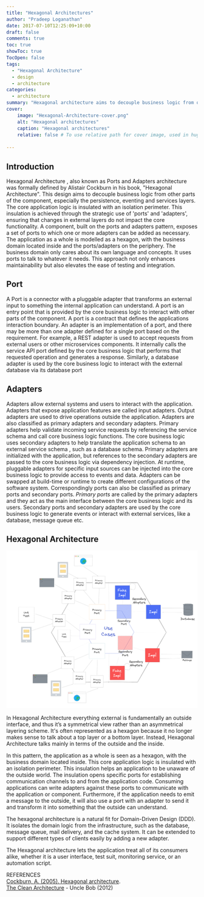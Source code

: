 ```yaml
---
title: "Hexagonal Architectures"
author: "Pradeep Loganathan"
date: 2017-07-10T12:25:09+10:00
draft: false
comments: true
toc: true
showToc: true
TocOpen: false
tags: 
  - "Hexagonal Architecture"
  - design
  - architecture
categories:
  - architecture
summary: "Hexagonal architecture aims to decouple business logic from other parts of the component, especially the persistence, eventing and services layers. A component, built on the ports and adapters pattern, exposes a set of ports to which one or more adapters can be added as necessary."
cover:
    image: "Hexagonal-Architecture-cover.png"
    alt: "Hexagonal architectures"
    caption: "Hexagonal architectures"
    relative: false # To use relative path for cover image, used in hugo Page-bundles
 
---
```


## Introduction

Hexagonal Architecture , also known as Ports and Adapters architecture was formally defined by Alistair Cockburn in his book, "Hexagonal Architecture". This design aims to decouple business logic from other parts of the component, especially the persistence, eventing and services layers. The core application logic is insulated with an isolation perimeter. This insulation is achieved through the strategic use of 'ports' and 'adapters', ensuring that changes in external layers do not impact the core functionality. A component, built on the ports and adapters pattern, exposes a set of ports to which one or more adapters can be added as necessary. The application as a whole is modelled as a hexagon, with the business domain located inside and the ports/adapters on the periphery. The business domain only cares about its own language and concepts. It uses ports to talk to whatever it needs. This approach not only enhances maintainability but also elevates the ease of testing and integration.

## Port

A Port is a connector with a pluggable adapter that transforms an external input to something the internal application can understand. A port is an entry point that is provided by the core business logic to interact with other parts of the component. A port is a contract that defines the applications interaction boundary. An adapter is an implementation of a port, and there may be more than one adapter defined for a single port based on the requirement. For example, a REST adapter is used to accept requests from external users or other microservices components. It internally calls the service API port defined by the core business logic that performs that requested operation and generates a response. Similarly, a database adapter is used by the core business logic to interact with the external database via its database port

## Adapters

Adapters allow external systems and users to interact with the application. Adapters that expose application features are called input adapters. Output adapters are used to drive operations outside the application. Adapters are also classified as primary adapters and secondary adapters. Primary adapters help validate incoming service requests by referencing the service schema and call core business logic functions. The core business logic uses secondary adapters to help translate the application schema to an external service schema , such as a database schema. Primary adapters are initialized with the application, but references to the secondary adapters are passed to the core business logic via dependency injection. At runtime, pluggable adapters for specific input sources can be injected into the core business logic to provide access to events and data. Adapters can be swapped at build-time or runtime to create different configurations of the software system.
Correspondingly ports can also be classified as primary ports and secondary ports. *Primary ports* are called by the primary adapters and they act as the main interface between the core business logic and its users. Secondary ports and secondary adapters are used by the core business logic to generate events or interact with external services, like a database, message queue etc.

## Hexagonal Architecture

!["Hexagonal Architecture"](images/Hexagonal-Architecure.png)

In Hexagonal Architecture everything external is fundamentally an outside interface, and thus it’s a symmetrical view rather than an asymmetrical layering scheme. It's often represented as a hexagon because it no longer makes sense to talk about a top layer or a bottom layer. Instead, Hexagonal Architecture talks mainly in terms of the outside and the inside.

In this pattern, the application as a whole is seen as a hexagon, with the business domain located inside. This core application logic is insulated with an isolation perimeter. This insulation helps an application to be unaware of the outside world. The insulation opens specific ports for establishing communication channels to and from the application code. Consuming applications can write adapters against these ports to communicate with the application or component. Furthermore, if the application needs to emit a message to the outside, it will also use a port with an adapter to send it and transform it into something that the outside can understand.

The hexagonal architecture is a natural fit for Domain-Driven Design (DDD). It isolates the domain logic from the infrastructure, such as the database, message queue, mail delivery, and the cache system. It can be extended to support different types of clients easily by adding a new adapter.

The Hexagonal architecture lets the application treat all of its consumers alike, whether it is a user interface, test suit, monitoring service, or an automation script.

REFERENCES  
[Cockburn, A. (2005). Hexagonal architecture](http://alistair.cockburn.us/Hexagonal+architecture).  
[The Clean Architecture](http://the%20clean%20architecture/) - Uncle Bob (2012)